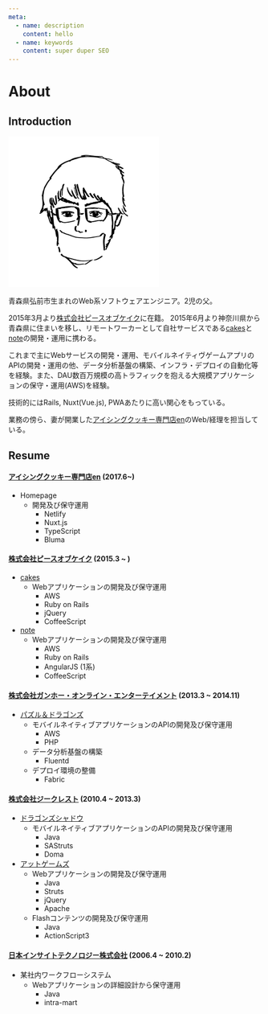 ```yaml
---
meta:
  - name: description
    content: hello
  - name: keywords
    content: super duper SEO
---
```


# About

## Introduction

![profile](./assets/images/profile.png)

青森県弘前市生まれのWeb系ソフトウェアエンジニア。2児の父。

2015年3月より[株式会社ピースオブケイク](https://www.pieceofcake.co.jp)に在籍。
2015年6月より神奈川県から青森県に住まいを移し、リモートワーカーとして自社サービスである[cakes](https://cakes.nu)と[note](https://note.mu)の開発・運用に携わる。

これまで主にWebサービスの開発・運用、モバイルネイティヴゲームアプリのAPIの開発・運用の他、データ分析基盤の構築、インフラ・デプロイの自動化等を経験。また、DAU数百万規模の高トラフィックを抱える大規模アプリケーションの保守・運用(AWS)を経験。

技術的にはRails, Nuxt(Vue.js), PWAあたりに高い関心をもっている。

業務の傍ら、妻が開業した[アイシングクッキー専門店en](https://www.e-n.shop/)のWeb/経理を担当している。

## Resume
#### [アイシングクッキー専門店en](https://www.e-n.shop/) (2017.6~)
- Homepage
  - 開発及び保守運用
    - Netlify
    - Nuxt.js
    - TypeScript
    - Bluma

#### [株式会社ピースオブケイク](https://www.pieceofcake.co.jp) (2015.3 ~ )
- [cakes](https://cakes.mu)
  - Webアプリケーションの開発及び保守運用
    - AWS
    - Ruby on Rails
    - jQuery
    - CoffeeScript
- [note](https://note.mu)
  - Webアプリケーションの開発及び保守運用
    - AWS
    - Ruby on Rails
    - AngularJS (1系)
    - CoffeeScript

#### [株式会社ガンホー・オンライン・エンターテイメント](https://www.gungho.co.jp/) (2013.3 ~ 2014.11)
- [パズル＆ドラゴンズ](https://pad.gungho.jp/)
  - モバイルネイティブアプリケーションのAPIの開発及び保守運用
    - AWS
    - PHP
  - データ分析基盤の構築
    - Fluentd
  - デプロイ環境の整備
    - Fabric


#### [株式会社ジークレスト](https://www.gcrest.com/) (2010.4 ~ 2013.3)
- [ドラゴンズシャドウ](https://itunes.apple.com/jp/app/%E3%83%89%E3%83%A9%E3%82%B4%E3%83%B3%E3%82%BA%E3%82%B7%E3%83%A3%E3%83%89%E3%82%A6/id574687440?mt=8)
  - モバイルネイティブアプリケーションのAPIの開発及び保守運用
    - Java
    - SAStruts
    - Doma
- [アットゲームズ](http://www.atgames.jp/atgames/top.do)
  - Webアプリケーションの開発及び保守運用
    - Java
    - Struts
    - jQuery
    - Apache
  - Flashコンテンツの開発及び保守運用
    - Java
    - ActionScript3

#### [日本インサイトテクノロジー株式会社](http://www.insightech.co.jp/) (2006.4 ~ 2010.2)
- 某社内ワークフローシステム
  - Webアプリケーションの詳細設計から保守運用
    - Java
    - intra-mart

